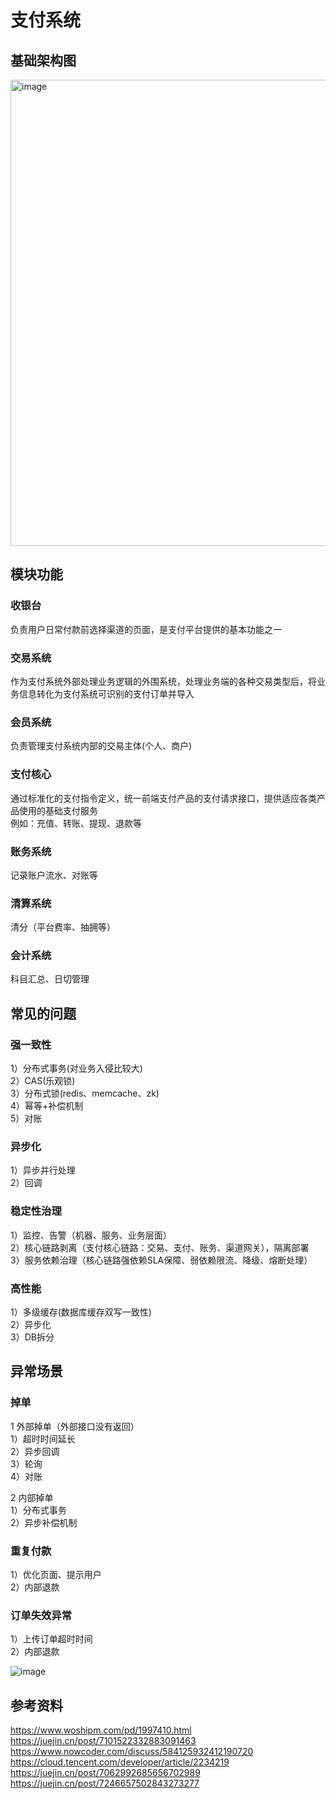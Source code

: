 # 支付系统

## 基础架构图

<img width="746" alt="image" src="https://github.com/user-attachments/assets/92a3dfc9-ccd4-4a9c-9fb8-15e6ae5362af">

## 模块功能

### 收银台
负责用户日常付款前选择渠道的页面，是支付平台提供的基本功能之一  

### 交易系统
作为支付系统外部处理业务逻辑的外围系统，处理业务端的各种交易类型后，将业务信息转化为支付系统可识别的支付订单并导入  

### 会员系统
负责管理支付系统内部的交易主体(个人、商户)  

### 支付核心
通过标准化的支付指令定义，统一前端支付产品的支付请求接口，提供适应各类产品使用的基础支付服务  
例如：充值、转账、提现、退款等   

### 账务系统
记录账户流水、对账等  

### 清算系统
清分（平台费率、抽拥等）  

### 会计系统
科目汇总、日切管理  

## 常见的问题
### 强一致性
1）分布式事务(对业务入侵比较大)  
2）CAS(乐观锁)  
3）分布式锁(redis、memcache、zk)  
4）幂等+补偿机制  
5）对账  

### 异步化  
1）异步并行处理  
2）回调   

###  稳定性治理  
1）监控、告警（机器、服务、业务层面）  
2）核心链路剥离（支付核心链路：交易、支付、账务、渠道网关），隔离部署    
3）服务依赖治理（核心链路强依赖SLA保障、弱依赖限流、降级、熔断处理）  

### 高性能
1）多级缓存(数据库缓存双写一致性)   
2）异步化   
3）DB拆分  

## 异常场景 
### 掉单
1 外部掉单（外部接口没有返回）      
1）超时时间延长    
2）异步回调    
3）轮询    
4）对账    

2 内部掉单   
1）分布式事务   
2）异步补偿机制   

### 重复付款
1）优化页面、提示用户    
2）内部退款    

### 订单失效异常
1）上传订单超时时间   
2）内部退款   

![image](https://github.com/user-attachments/assets/fac304aa-822e-442b-98c8-8096a4830302)


## 参考资料
https://www.woshipm.com/pd/1997410.html  
https://juejin.cn/post/7101522332883091463  
https://www.nowcoder.com/discuss/584125932412190720  
https://cloud.tencent.com/developer/article/2234219  
https://juejin.cn/post/7062992685656702989  
https://juejin.cn/post/7246657502843273277  

